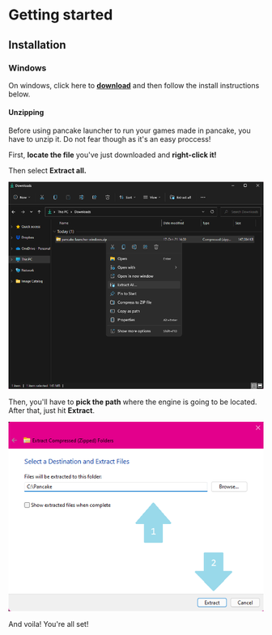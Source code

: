 # Getting started

## Installation

### Windows

On windows, click here to [**download**](https://github.com/MightyPancake/pancake-launcher/archive/refs/heads/windows.zip) and then follow the install instructions below.

#### Unzipping

Before using pancake launcher to run your games made in pancake, you have to unzip it. Do not fear though as it's an easy proccess!

First, **locate the file** you've just downloaded and **right-click it!**

Then select **Extract all.**

![Screenshot1](../images/install1.png)

Then, you'll have to **pick the path** where the engine is going to be located. After that, just hit **Extract**.

![Screenshot2](../images/install2.png)

And voila! You're all set!


## 
